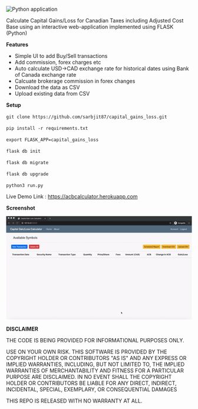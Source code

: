 ![Python application](https://github.com/sarbjit87/capital_gains_loss/workflows/Python%20application/badge.svg?branch=master)

Calculate Capital Gains/Loss for Canadian Taxes including Adjusted Cost Base using an interactive web-application implemented using FLASK (Python)

**Features**

- Simple UI to add Buy/Sell transactions
- Add commission, forex charges etc
- Auto calculate USD->CAD exchange rate for historical dates using Bank of Canada exchange rate
- Calcuate brokerage commission in forex changes
- Download the data as CSV
- Upload existing data from CSV

**Setup**

`git clone https://github.com/sarbjit87/capital_gains_loss.git`

`pip install -r requirements.txt`

`export FLASK_APP=capital_gains_loss`

`flask db init`

`flask db migrate`

`flask db upgrade`

`python3 run.py`

Live Demo Link : https://acbcalculator.herokuapp.com

**Screenshot**

![Demo](screenshot/screenshot.gif)

**DISCLAIMER**

THE CODE IS BEING PROVIDED FOR INFORMATIONAL PURPOSES ONLY.

USE ON YOUR OWN RISK. THIS SOFTWARE IS PROVIDED BY THE COPYRIGHT HOLDER OR CONTRIBUTORS "AS IS" AND ANY EXPRESS OR IMPLIED WARRANTIES, INCLUDING, BUT NOT LIMITED TO, THE IMPLIED WARRANTIES OF MERCHANTABILITY AND FITNESS FOR A PARTICULAR PURPOSE ARE DISCLAIMED. IN NO EVENT SHALL THE COPYRIGHT HOLDER OR CONTRIBUTORS BE LIABLE FOR ANY DIRECT, INDIRECT, INCIDENTAL, SPECIAL, EXEMPLARY, OR CONSEQUENTIAL DAMAGES

THIS REPO IS RELEASED WITH NO WARRANTY AT ALL.

